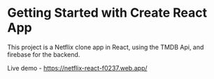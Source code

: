 # Getting Started with Create React App

This project is a Netflix clone app in React, using the TMDB Api, and firebase for the backend.

Live demo - https://netflix-react-f0237.web.app/
